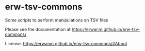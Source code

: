 # erw-tsv-commons

Some scripts to perform manipulations on TSV files

Please see the documentation at https://erwanm.github.io/erw-tsv-commons/

License: https://erwanm.github.io/erw-tsv-commons/#About
